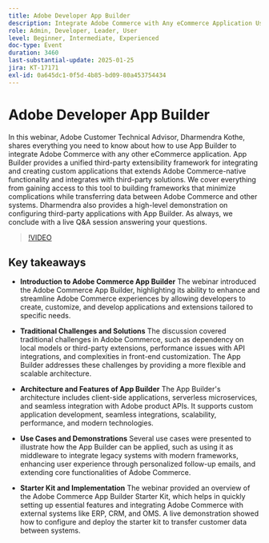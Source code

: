 ```yaml
---
title: Adobe Developer App Builder
description: Integrate Adobe Commerce with Any eCommerce Application Using App Builder Expert Guidance and Live Demonstration
role: Admin, Developer, Leader, User
level: Beginner, Intermediate, Experienced
doc-type: Event
duration: 3460
last-substantial-update: 2025-01-25
jira: KT-17171
exl-id: 0a645dc1-0f5d-4b85-bd09-80a453754434
---
```

# Adobe Developer App Builder

In this webinar, Adobe Customer Technical Advisor, Dharmendra Kothe, shares everything you need to know about how to use App Builder to integrate Adobe Commerce with any other eCommerce application. App Builder provides a unified third-party extensibility framework for integrating and creating custom applications that extends Adobe Commerce-native functionality and integrates with third-party solutions. We cover everything from gaining access to this tool to building frameworks that minimize complications while transferring data between Adobe Commerce and other systems. Dharmendra also provides a high-level demonstration on configuring third-party applications with App Builder. As always, we conclude with a live Q&A session answering your questions.

>[!VIDEO](https://video.tv.adobe.com/v/3443027/?learn=on&enablevpops)

## Key takeaways

* **Introduction to Adobe Commerce App Builder** The webinar introduced the Adobe Commerce App Builder, highlighting its ability to enhance and streamline Adobe Commerce experiences by allowing developers to create, customize, and develop applications and extensions tailored to specific needs.

* **Traditional Challenges and Solutions** The discussion covered traditional challenges in Adobe Commerce, such as dependency on local models or third-party extensions, performance issues with API integrations, and complexities in front-end customization. The App Builder addresses these challenges by providing a more flexible and scalable architecture.

* **Architecture and Features of App Builder** The App Builder's architecture includes client-side applications, serverless microservices, and seamless integration with Adobe product APIs. It supports custom application development, seamless integrations, scalability, performance, and modern technologies.

* **Use Cases and Demonstrations** Several use cases were presented to illustrate how the App Builder can be applied, such as using it as middleware to integrate legacy systems with modern frameworks, enhancing user experience through personalized follow-up emails, and extending core functionalities of Adobe Commerce.

* **Starter Kit and Implementation** The webinar provided an overview of the Adobe Commerce App Builder Starter Kit, which helps in quickly setting up essential features and integrating Adobe Commerce with external systems like ERP, CRM, and OMS. A live demonstration showed how to configure and deploy the starter kit to transfer customer data between systems.
